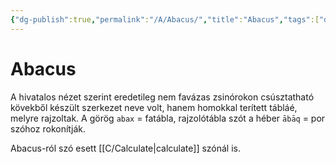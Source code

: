 ```yaml
---
{"dg-publish":true,"permalink":"/A/Abacus/","title":"Abacus","tags":["dg_uploaded"],"created":"2023-11-06T04:19","updated":"2023-11-08T03:24"}
---
```



# Abacus

A hivatalos nézet szerint eredetileg nem favázas zsinórokon csúsztatható kövekből készült szerkezet neve volt, hanem homokkal terített tábláé, melyre rajzoltak. A görög `abax` = fatábla, rajzolótábla szót a héber `ābāq` = por szóhoz rokonítják.  


Abacus-ról szó esett [[C/Calculate\|calculate]] szónál is.  